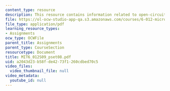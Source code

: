 ```yaml
---
content_type: resource
description: This resource contains information related to open-circuit time.
file: https://ol-ocw-studio-app-qa.s3.amazonaws.com/courses/6-012-microelectronic-devices-and-circuits-spring-2009/a2043d23b58fde4273f1260cdbed70c5_MIT6_012S09_pset08.pdf
file_type: application/pdf
learning_resource_types:
- Assignments
ocw_type: OCWFile
parent_title: Assignments
parent_type: CourseSection
resourcetype: Document
title: MIT6_012S09_pset08.pdf
uid: a2043d23-b58f-de42-73f1-260cdbed70c5
video_files:
  video_thumbnail_file: null
video_metadata:
  youtube_id: null
---
```

